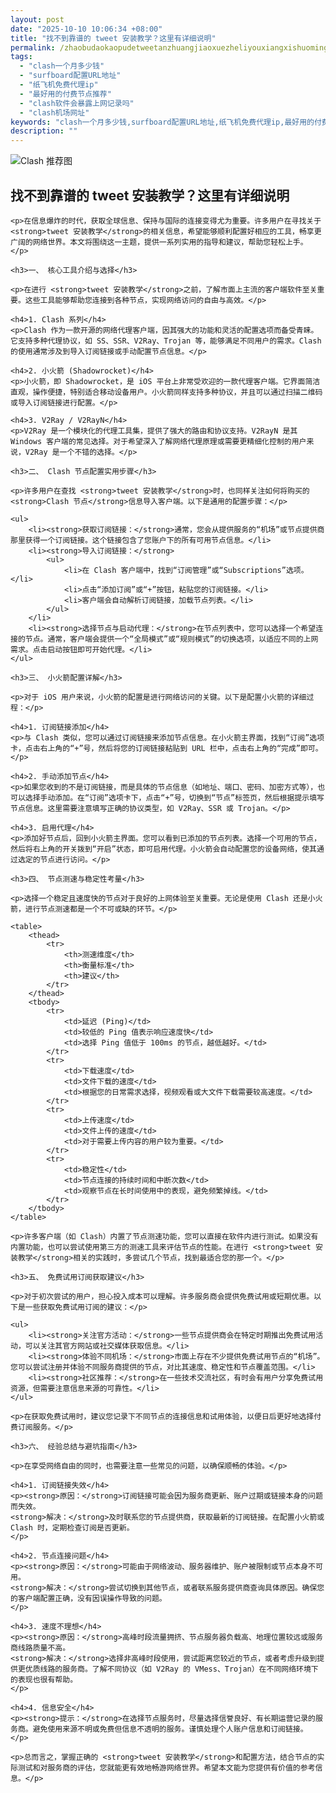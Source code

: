 ```yaml
---
layout: post
date: "2025-10-10 10:06:34 +08:00"
title: "找不到靠谱的 tweet 安装教学？这里有详细说明"
permalink: /zhaobudaokaopudetweetanzhuangjiaoxuezheliyouxiangxishuoming/
tags:
  - "clash一个月多少钱"
  - "surfboard配置URL地址"
  - "纸飞机免费代理ip"
  - "最好用的付费节点推荐"
  - "clash软件会暴露上网记录吗"
  - "clash机场网址"
keywords: "clash一个月多少钱,surfboard配置URL地址,纸飞机免费代理ip,最好用的付费节点推荐,clash软件会暴露上网记录吗,clash机场网址"
description: ""
---
```


![Clash 推荐图](https://clashjd.github.io/assets/img/clash节点推荐.png)

## 找不到靠谱的 tweet 安装教学？这里有详细说明


    <p>在信息爆炸的时代，获取全球信息、保持与国际的连接变得尤为重要。许多用户在寻找关于 <strong>tweet 安装教学</strong>的相关信息，希望能够顺利配置好相应的工具，畅享更广阔的网络世界。本文将围绕这一主题，提供一系列实用的指导和建议，帮助您轻松上手。</p>

    <h3>一、 核心工具介绍与选择</h3>

    <p>在进行 <strong>tweet 安装教学</strong>之前，了解市面上主流的客户端软件至关重要。这些工具能够帮助您连接到各种节点，实现网络访问的自由与高效。</p>

    <h4>1. Clash 系列</h4>
    <p>Clash 作为一款开源的网络代理客户端，因其强大的功能和灵活的配置选项而备受青睐。它支持多种代理协议，如 SS、SSR、V2Ray、Trojan 等，能够满足不同用户的需求。Clash 的使用通常涉及到导入订阅链接或手动配置节点信息。</p>

    <h4>2. 小火箭 (Shadowrocket)</h4>
    <p>小火箭，即 Shadowrocket，是 iOS 平台上非常受欢迎的一款代理客户端。它界面简洁直观，操作便捷，特别适合移动设备用户。小火箭同样支持多种协议，并且可以通过扫描二维码或导入订阅链接进行配置。</p>

    <h4>3. V2Ray / V2RayN</h4>
    <p>V2Ray 是一个模块化的代理工具集，提供了强大的路由和协议支持。V2RayN 是其 Windows 客户端的常见选择。对于希望深入了解网络代理原理或需要更精细化控制的用户来说，V2Ray 是一个不错的选择。</p>

    <h3>二、 Clash 节点配置实用步骤</h3>

    <p>许多用户在查找 <strong>tweet 安装教学</strong>时，也同样关注如何将购买的 <strong>Clash 节点</strong>信息导入客户端。以下是通用的配置步骤：</p>

    <ul>
        <li><strong>获取订阅链接：</strong>通常，您会从提供服务的“机场”或节点提供商那里获得一个订阅链接。这个链接包含了您账户下的所有可用节点信息。</li>
        <li><strong>导入订阅链接：</strong>
            <ul>
                <li>在 Clash 客户端中，找到“订阅管理”或“Subscriptions”选项。</li>
                <li>点击“添加订阅”或“+”按钮，粘贴您的订阅链接。</li>
                <li>客户端会自动解析订阅链接，加载节点列表。</li>
            </ul>
        </li>
        <li><strong>选择节点与启动代理：</strong>在节点列表中，您可以选择一个希望连接的节点。通常，客户端会提供一个“全局模式”或“规则模式”的切换选项，以适应不同的上网需求。点击启动按钮即可开始代理。</li>
    </ul>

    <h3>三、 小火箭配置详解</h3>

    <p>对于 iOS 用户来说，小火箭的配置是进行网络访问的关键。以下是配置小火箭的详细过程：</p>

    <h4>1. 订阅链接添加</h4>
    <p>与 Clash 类似，您可以通过订阅链接来添加节点信息。在小火箭主界面，找到“订阅”选项卡，点击右上角的“+”号，然后将您的订阅链接粘贴到 URL 栏中，点击右上角的“完成”即可。</p>

    <h4>2. 手动添加节点</h4>
    <p>如果您收到的不是订阅链接，而是具体的节点信息（如地址、端口、密码、加密方式等），也可以选择手动添加。在“订阅”选项卡下，点击“+”号，切换到“节点”标签页，然后根据提示填写节点信息。这里需要注意填写正确的协议类型，如 V2Ray、SSR 或 Trojan。</p>

    <h4>3. 启用代理</h4>
    <p>添加好节点后，回到小火箭主界面。您可以看到已添加的节点列表。选择一个可用的节点，然后将右上角的开关拨到“开启”状态，即可启用代理。小火箭会自动配置您的设备网络，使其通过选定的节点进行访问。</p>

    <h3>四、 节点测速与稳定性考量</h3>

    <p>选择一个稳定且速度快的节点对于良好的上网体验至关重要。无论是使用 Clash 还是小火箭，进行节点测速都是一个不可或缺的环节。</p>

    <table>
        <thead>
            <tr>
                <th>测速维度</th>
                <th>衡量标准</th>
                <th>建议</th>
            </tr>
        </thead>
        <tbody>
            <tr>
                <td>延迟 (Ping)</td>
                <td>较低的 Ping 值表示响应速度快</td>
                <td>选择 Ping 值低于 100ms 的节点，越低越好。</td>
            </tr>
            <tr>
                <td>下载速度</td>
                <td>文件下载的速度</td>
                <td>根据您的日常需求选择，视频观看或大文件下载需要较高速度。</td>
            </tr>
            <tr>
                <td>上传速度</td>
                <td>文件上传的速度</td>
                <td>对于需要上传内容的用户较为重要。</td>
            </tr>
            <tr>
                <td>稳定性</td>
                <td>节点连接的持续时间和中断次数</td>
                <td>观察节点在长时间使用中的表现，避免频繁掉线。</td>
            </tr>
        </tbody>
    </table>

    <p>许多客户端（如 Clash）内置了节点测速功能，您可以直接在软件内进行测试。如果没有内置功能，也可以尝试使用第三方的测速工具来评估节点的性能。在进行 <strong>tweet 安装教学</strong>相关的实践时，多尝试几个节点，找到最适合您的那一个。</p>

    <h3>五、 免费试用订阅获取建议</h3>

    <p>对于初次尝试的用户，担心投入成本可以理解。许多服务商会提供免费试用或短期优惠。以下是一些获取免费试用订阅的建议：</p>

    <ul>
        <li><strong>关注官方活动：</strong>一些节点提供商会在特定时期推出免费试用活动，可以关注其官方网站或社交媒体获取信息。</li>
        <li><strong>体验不同机场：</strong>市面上存在不少提供免费试用节点的“机场”。您可以尝试注册并体验不同服务商提供的节点，对比其速度、稳定性和节点覆盖范围。</li>
        <li><strong>社区推荐：</strong>在一些技术交流社区，有时会有用户分享免费试用资源，但需要注意信息来源的可靠性。</li>
    </ul>

    <p>在获取免费试用时，建议您记录下不同节点的连接信息和试用体验，以便日后更好地选择付费订阅服务。</p>

    <h3>六、 经验总结与避坑指南</h3>

    <p>在享受网络自由的同时，也需要注意一些常见的问题，以确保顺畅的体验。</p>

    <h4>1. 订阅链接失效</h4>
    <p><strong>原因：</strong>订阅链接可能会因为服务商更新、账户过期或链接本身的问题而失效。
    <strong>解决：</strong>及时联系您的节点提供商，获取最新的订阅链接。在配置小火箭或 Clash 时，定期检查订阅是否更新。
    </p>

    <h4>2. 节点连接问题</h4>
    <p><strong>原因：</strong>可能由于网络波动、服务器维护、账户被限制或节点本身不可用。
    <strong>解决：</strong>尝试切换到其他节点，或者联系服务提供商查询具体原因。确保您的客户端配置正确，没有因误操作导致的问题。
    </p>

    <h4>3. 速度不理想</h4>
    <p><strong>原因：</strong>高峰时段流量拥挤、节点服务器负载高、地理位置较远或服务商线路质量不高。
    <strong>解决：</strong>选择非高峰时段使用，尝试距离您较近的节点，或者考虑升级到提供更优质线路的服务商。了解不同协议（如 V2Ray 的 VMess、Trojan）在不同网络环境下的表现也很有帮助。
    </p>

    <h4>4. 信息安全</h4>
    <p><strong>提示：</strong>在选择节点服务时，尽量选择信誉良好、有长期运营记录的服务商。避免使用来源不明或免费但信息不透明的服务。谨慎处理个人账户信息和订阅链接。</p>

    <p>总而言之，掌握正确的 <strong>tweet 安装教学</strong>和配置方法，结合节点的实际测试和对服务商的评估，您就能更有效地畅游网络世界。希望本文能为您提供有价值的参考信息。</p>
